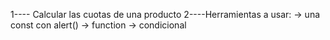 1---- Calcular las cuotas de una producto
2----Herramientas a usar:
-> una const con alert()
-> function
-> condicional
